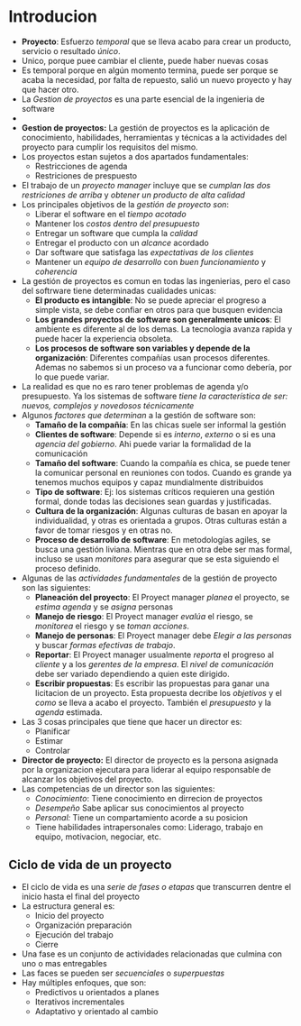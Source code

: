 # Introducion


-  **Proyecto**: Esfuerzo *temporal* que se lleva acabo para crear un producto, servicio o resultado *único*. 
- Unico, porque puee cambiar el cliente, puede haber nuevas cosas
- Es temporal porque en algún momento termina, puede ser porque se acaba la necesidad, por falta de repuesto, salió un nuevo proyecto y hay que hacer otro. 
- La *Gestion de proyectos* es una parte esencial de la ingenieria de software
- 
-  **Gestion de proyectos:** La gestión de proyectos es la aplicación de conocimiento, habilidades, herramientas y técnicas a la actividades del proyecto para cumplir los requisitos del mismo. 
- Los proyectos estan sujetos a dos apartados fundamentales: 
	- Restricciones de agenda
	- Restriciones de prespuesto
- El trabajo de un *proyecto manager* incluye que se *cumplan las dos restriciones de arriba* y *obtener un producto de alta calidad*
- Los principales objetivos de la *gestión de proyecto son*:
	- Liberar el software en el *tiempo acotado*
	- Mantener los *costos dentro del presupuesto*
	- Entregar un software que cumpla la *calidad* 
	- Entregar el producto con un *alcance* acordado
	- Dar software que satisfaga las *expectativas de los clientes*
	- Mantener un *equipo de desarrollo* con *buen funcionamiento* y *coherencia*
- La gestión de proyectos es comun en todas las ingenierias, pero el caso del softrware tiene determinadas cualidades unicas: 
	- **El producto es intangible**: No se puede apreciar el progreso a simple vista, se debe confiar en otros para que busquen evidencia
	- **Los grandes proyectos de software son generalmente unicos**: El ambiente es diferente al de los demas. La tecnologia avanza rapida y puede hacer la experiencia obsoleta. 
	- **Los procesos de software son variables y depende de la organización**: Diferentes compañías usan procesos diferentes. Ademas no sabemos si un proceso va a funcionar como debería, por lo que puede variar. 
- La realidad es que no es raro tener problemas de agenda y/o presupuesto. Ya los sistemas de software *tiene la característica de ser: nuevos, complejos y novedosos técnicamente*
- Algunos *factores que determinan* a la gestión de software son: 
	- **Tamaño de la compañía**: En las chicas suele ser informal la gestión
	- **Clientes de software**: Depende si es *interno*, *externo* o si es una *agencia del gobierno*. Ahi puede variar la formalidad de la comunicación
	- **Tamaño del software**: Cuando la compañía es chica, se puede tener la comunicar personal en reuniones con todos. Cuando es grande ya tenemos muchos equipos y capaz mundialmente distribuidos
	- **Tipo de software**: Ej: los sistemas críticos requieren una gestión formal, donde todas las decisiones  sean guardas y justificadas.
	- **Cultura de la organización**: Algunas culturas de basan en apoyar la individualidad, y otras es orientada a grupos. Otras culturas están a favor de tomar riesgos y en otras no. 
	- **Proceso de desarrollo de software**: En metodologías agiles, se busca una gestión liviana. Mientras que en otra debe ser mas formal, incluso se usan *monitores* para asegurar que se esta siguiendo el proceso definido. 
- Algunas de las *actividades fundamentales* de la gestión de proyecto son las siguientes: 
	- **Planeación del proyecto**: El Proyect manager *planea* el proyecto, se *estima agenda* y se *asigna* personas 
	- **Manejo de riesgo**: El Proyect manager *evalúa* el riesgo, se *monitorea* el riesgo y se *toman acciones*.
	- **Manejo de personas**: El Proyect manager debe *Elegir a las personas* y buscar *formas* *efectivas de trabajo*.
	- **Reportar**: El Proyect manager usualmente *reporta* el progreso al *cliente* y a los *gerentes de la empresa*. El *nivel de comunicación* debe ser variado dependiendo a quien este dirigido. 
	- **Escribir propuestas**: Es escribir las propuestas para ganar una licitacion de un proyecto. Esta propuesta decribe los *objetivos* y el *como* se lleva a acabo el proyecto. También el *presupuesto* y la *agenda* estimada.  
- Las 3 cosas principales que tiene que hacer un director es: 
	- Planificar
	- Estimar
	- Controlar
- **Director de proyecto:** El director de proyecto es la persona asignada por la organizacion ejecutara para liderar al equipo responsable de alcanzar los objetivos del proyecto. 
- Las competencias de un director son las siguientes: 
	- *Conocimiento*: Tiene conocimiento en dirrecion de proyectos
	- *Desempeño* Sabe aplicar sus conocimientos al proyecto
	- *Personal:* Tiene un compartamiento acorde a su posicion
	- Tiene habilidades intrapersonales como: Liderago, trabajo en equipo, motivacion, negociar, etc. 


## Ciclo de vida de un proyecto
- El ciclo de vida es una *serie de fases o etapas* que transcurren dentre el inicio hasta el final del proyecto
- La estructura general es: 
	- Inicio del proyecto
	- Organización preparación
	- Ejecución del trabajo 
	- Cierre 
- Una fase es un conjunto de actividades relacionadas que culmina con uno o mas entregables
- Las faces se pueden ser *secuenciales* o  *superpuestas* 
- Hay múltiples enfoques, que son: 
	- Predictivos u orientados a planes
	- Iterativos incrementales
	- Adaptativo y orientado al cambio

